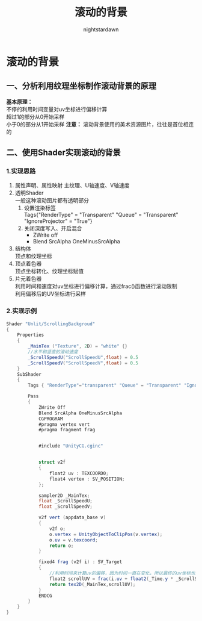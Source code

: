 ﻿---
title: 滚动的背景
tags:
  - Shader
  - Shader基础
  - 动态效果
categories:
  - [技术美术, UnityShader，动态效果]
author:
  - nightstardawn
---

# 滚动的背景

## 一、分析利用纹理坐标制作滚动背景的原理
**基本原理：**
</br>不停的利用时间变量对uv坐标进行偏移计算
</br>超过1的部分从0开始采样
</br>小于0的部分从1开始采样
**注意：**
滚动背景使用的美术资源图片，往往是首位相连的
## 二、使用Shader实现滚动的背景

### 1.实现思路
1. 属性声明、属性映射
   主纹理、U轴速度、V轴速度
2. 透明Shader
   </br>一般这种滚动图片都有透明部分
    1. 设置渲染标签</br>
       Tags{"RenderType" = "Transparent" "Queue" = "Transparent" "IgnoreProjector" = "True"}
    2. 关闭深度写入、开启混合
        - ZWrite off
        - Blend SrcAlpha OneMinusSrcAlpha
3. 结构体
   </br>顶点和纹理坐标
4. 顶点着色器
   </br>顶点坐标转化、纹理坐标赋值
5. 片元着色器
   </br>利用时间和速度对uv坐标进行偏移计算，通过frac()函数进行滚动限制
   </br>利用偏移后的UV坐标进行采样

### 2.实现示例
```cs
Shader "Unlit/ScrollingBackgroud"
{
    Properties
    {
        _MainTex ("Texture", 2D) = "white" {}
        //水平和竖直的滚动速度
        _ScrollSpeedU("ScrollSpeedU",float) = 0.5
        _ScrollSpeedV("ScrollSpeedV",float) = 0.5
    }
    SubShader
    {
        Tags { "RenderType"="transparent" "Queue" = "Transparent" "IgnoreProjector" = "True" }

        Pass
        {
            ZWrite Off
            Blend SrcAlpha OneMinusSrcAlpha
            CGPROGRAM
            #pragma vertex vert
            #pragma fragment frag


            #include "UnityCG.cginc"


            struct v2f
            {
                float2 uv : TEXCOORD0;
                float4 vertex : SV_POSITION;
            };

            sampler2D _MainTex;
            float _ScrollSpeedU;
            float _ScrollSpeedV;

            v2f vert (appdata_base v)
            {
                v2f o;
                o.vertex = UnityObjectToClipPos(v.vertex);
                o.uv = v.texcoord;
                return o;
            }

            fixed4 frag (v2f i) : SV_Target
            {
                //利用时间来计算uv的偏移，因为时间一直在变化，所以最终的uv坐标也会不停的变化
                float2 scrollUV = frac(i.uv + float2(_Time.y * _ScrollSpeedU,_Time.y * _ScrollSpeedV));
                return tex2D(_MainTex,scrollUV);
            }
            ENDCG
        }
    }
}

```